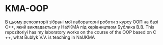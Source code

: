 # KMA-OOP
В цьому репозиторії зібрані мої лабораторні роботи з курсу ООП на базі C++, який викладається у НаУКМА під керівництвом Бублика В.В.
This repozitoriyi has my laboratory works on the course of the OOP based on C ++, what Bublyk V.V. is teaching in NaUKMA
